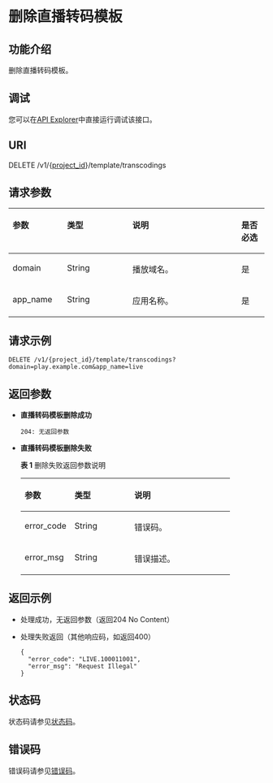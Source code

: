 # 删除直播转码模板<a name="live_03_0008"></a>

## 功能介绍<a name="section1721046304150255"></a>

删除直播转码模板。

## 调试<a name="section545220348588"></a>

您可以在[API Explorer](https://apiexplorer.developer.huaweicloud.com/apiexplorer/doc?product=Live&api=DeleteTranscodingsTemplate)中直接运行调试该接口。

## URI<a name="section1804969372150255"></a>

DELETE /v1/\{[project\_id](获取项目ID.md)\}/template/transcodings

## 请求参数<a name="section2005788345150255"></a>

<a name="table1457642029150255"></a>
<table><thead align="left"><tr id="row635841590150255"><th class="cellrowborder" valign="top" width="21.28212821282128%" id="mcps1.1.5.1.1"><p id="p768872098150255"><a name="p768872098150255"></a><a name="p768872098150255"></a>参数</p>
</th>
<th class="cellrowborder" valign="top" width="25.532553255325535%" id="mcps1.1.5.1.2"><p id="p2079734280150255"><a name="p2079734280150255"></a><a name="p2079734280150255"></a>类型</p>
</th>
<th class="cellrowborder" valign="top" width="42.55425542554255%" id="mcps1.1.5.1.3"><p id="p1545018810150255"><a name="p1545018810150255"></a><a name="p1545018810150255"></a>说明</p>
</th>
<th class="cellrowborder" valign="top" width="10.63106310631063%" id="mcps1.1.5.1.4"><p id="p1072011853150255"><a name="p1072011853150255"></a><a name="p1072011853150255"></a>是否必选</p>
</th>
</tr>
</thead>
<tbody><tr id="row2077500068150255"><td class="cellrowborder" valign="top" width="21.28212821282128%" headers="mcps1.1.5.1.1 "><p id="p1743751271150255"><a name="p1743751271150255"></a><a name="p1743751271150255"></a>domain</p>
</td>
<td class="cellrowborder" valign="top" width="25.532553255325535%" headers="mcps1.1.5.1.2 "><p id="p1956205832114"><a name="p1956205832114"></a><a name="p1956205832114"></a><span>String</span></p>
</td>
<td class="cellrowborder" valign="top" width="42.55425542554255%" headers="mcps1.1.5.1.3 "><p id="p135987896150255"><a name="p135987896150255"></a><a name="p135987896150255"></a>播放域名。</p>
</td>
<td class="cellrowborder" valign="top" width="10.63106310631063%" headers="mcps1.1.5.1.4 "><p id="p125904759150255"><a name="p125904759150255"></a><a name="p125904759150255"></a>是</p>
</td>
</tr>
<tr id="row1107153240150255"><td class="cellrowborder" valign="top" width="21.28212821282128%" headers="mcps1.1.5.1.1 "><p id="p698233024150255"><a name="p698233024150255"></a><a name="p698233024150255"></a>app_name</p>
</td>
<td class="cellrowborder" valign="top" width="25.532553255325535%" headers="mcps1.1.5.1.2 "><p id="p4565145810219"><a name="p4565145810219"></a><a name="p4565145810219"></a><span>String</span></p>
</td>
<td class="cellrowborder" valign="top" width="42.55425542554255%" headers="mcps1.1.5.1.3 "><p id="p1487316810512"><a name="p1487316810512"></a><a name="p1487316810512"></a>应用名称。</p>
</td>
<td class="cellrowborder" valign="top" width="10.63106310631063%" headers="mcps1.1.5.1.4 "><p id="p225750375150255"><a name="p225750375150255"></a><a name="p225750375150255"></a>是</p>
</td>
</tr>
</tbody>
</table>

## 请求示例<a name="section2147462887150255"></a>

```
DELETE /v1/{project_id}/template/transcodings?domain=play.example.com&app_name=live

```

## 返回参数<a name="section759709679150255"></a>

-   **直播转码模板删除成功**

    ```
    204: 无返回参数
    ```

-   **直播转码模板删除失败**

    **表 1**  删除失败返回参数说明

    <a name="table398689480150255"></a>
    <table><thead align="left"><tr id="row2058529100150255"><th class="cellrowborder" valign="top" width="23.810000000000002%" id="mcps1.2.4.1.1"><p id="p1379420392150255"><a name="p1379420392150255"></a><a name="p1379420392150255"></a>参数</p>
    </th>
    <th class="cellrowborder" valign="top" width="28.57%" id="mcps1.2.4.1.2"><p id="p1588190933150255"><a name="p1588190933150255"></a><a name="p1588190933150255"></a>类型</p>
    </th>
    <th class="cellrowborder" valign="top" width="47.620000000000005%" id="mcps1.2.4.1.3"><p id="p1367293022150255"><a name="p1367293022150255"></a><a name="p1367293022150255"></a>说明</p>
    </th>
    </tr>
    </thead>
    <tbody><tr id="row1224237261150255"><td class="cellrowborder" valign="top" width="23.810000000000002%" headers="mcps1.2.4.1.1 "><p id="p1018740722150255"><a name="p1018740722150255"></a><a name="p1018740722150255"></a>error_code</p>
    </td>
    <td class="cellrowborder" valign="top" width="28.57%" headers="mcps1.2.4.1.2 "><p id="p4605142211"><a name="p4605142211"></a><a name="p4605142211"></a><span>String</span></p>
    </td>
    <td class="cellrowborder" valign="top" width="47.620000000000005%" headers="mcps1.2.4.1.3 "><p id="p1220653951150255"><a name="p1220653951150255"></a><a name="p1220653951150255"></a>错误码。</p>
    </td>
    </tr>
    <tr id="row1803477972150255"><td class="cellrowborder" valign="top" width="23.810000000000002%" headers="mcps1.2.4.1.1 "><p id="p862865587150255"><a name="p862865587150255"></a><a name="p862865587150255"></a>error_msg</p>
    </td>
    <td class="cellrowborder" valign="top" width="28.57%" headers="mcps1.2.4.1.2 "><p id="p10626111222"><a name="p10626111222"></a><a name="p10626111222"></a><span>String</span></p>
    </td>
    <td class="cellrowborder" valign="top" width="47.620000000000005%" headers="mcps1.2.4.1.3 "><p id="p1803950802150255"><a name="p1803950802150255"></a><a name="p1803950802150255"></a>错误描述。</p>
    </td>
    </tr>
    </tbody>
    </table>


## 返回示例<a name="section953712306150255"></a>

-   处理成功，无返回参数（返回204 No Content）
-   处理失败返回（其他响应码，如返回400）

    ```
    {
      "error_code": "LIVE.100011001",
      "error_msg": "Request Illegal"
    }
    
    ```


## 状态码<a name="section3507628544"></a>

状态码请参见[状态码](状态码.md)。

## 错误码<a name="section456914229249"></a>

错误码请参见[错误码](https://apierrorcenter.developer.huaweicloud.com/apierrorcenter/errorcode?product=Live&locale=zh-cn)。


